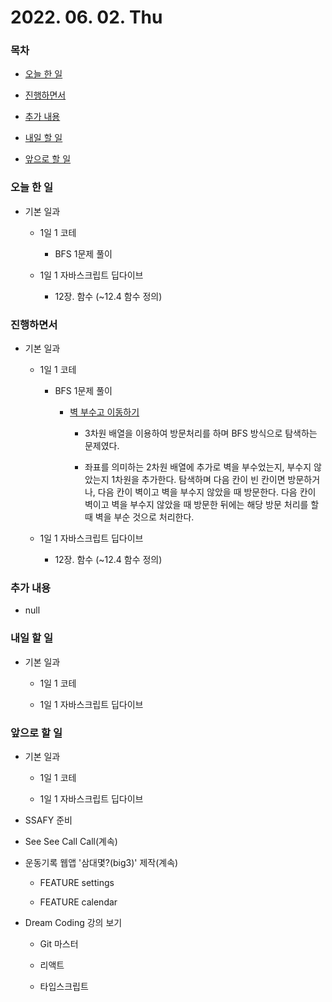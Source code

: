 # 2022. 06. 02. Thu

### 목차

- [오늘 한 일](#오늘-한-일)

- [진행하면서](#진행하면서)

- [추가 내용](#추가-내용)

- [내일 할 일](#내일-할-일)

- [앞으로 할 일](#앞으로-할-일)

### 오늘 한 일

- 기본 일과

  - 1일 1 코테

    - BFS 1문제 풀이

  - 1일 1 자바스크립트 딥다이브

    - 12장. 함수 (~12.4 함수 정의)

### 진행하면서

- 기본 일과

  - 1일 1 코테

    - BFS 1문제 풀이

      - [벽 부수고 이동하기](https://www.acmicpc.net/problem/2206)

        - 3차원 배열을 이용하여 방문처리를 하며 BFS 방식으로 탐색하는 문제였다.

        - 좌표를 의미하는 2차원 배열에 추가로 벽을 부수었는지, 부수지 않았는지 1차원을 추가한다. 탐색하며 다음 칸이 빈 칸이면 방문하거나, 다음 칸이 벽이고 벽을 부수지 않았을 때 방문한다. 다음 칸이 벽이고 벽을 부수지 않았을 때 방문한 뒤에는 해당 방문 처리를 할 때 벽을 부순 것으로 처리한다.

  - 1일 1 자바스크립트 딥다이브

    - 12장. 함수 (~12.4 함수 정의)

### 추가 내용

- null

### 내일 할 일

- 기본 일과

  - 1일 1 코테

  - 1일 1 자바스크립트 딥다이브

### 앞으로 할 일

- 기본 일과

  - 1일 1 코테

  - 1일 1 자바스크립트 딥다이브

- SSAFY 준비

- See See Call Call(계속)

- 운동기록 웹앱 '삼대몇?(big3)' 제작(계속)

  - FEATURE settings

  - FEATURE calendar

- Dream Coding 강의 보기

  - Git 마스터

  - 리액트

  - 타입스크립트

<br><br>
